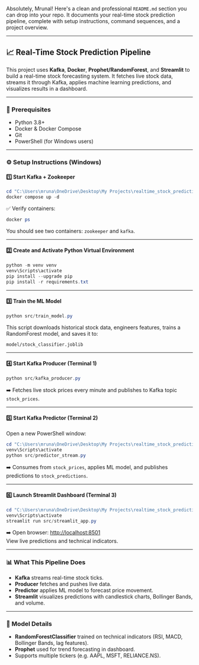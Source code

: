 Absolutely, Mrunal! Here's a clean and professional `README.md` section you can drop into your repo. It documents your real-time stock prediction pipeline, complete with setup instructions, command sequences, and a project overview.

---

## 📈 Real-Time Stock Prediction Pipeline

This project uses **Kafka**, **Docker**, **Prophet/RandomForest**, and **Streamlit** to build a real-time stock forecasting system. It fetches live stock data, streams it through Kafka, applies machine learning predictions, and visualizes results in a dashboard.

---

### 🚀 Prerequisites

- Python 3.8+
- Docker & Docker Compose
- Git
- PowerShell (for Windows users)

---

### ⚙️ Setup Instructions (Windows)

#### **1️⃣ Start Kafka + Zookeeper**

```powershell
cd "C:\Users\mruna\OneDrive\Desktop\My Projects\realtime_stock_predictions"
docker compose up -d
```

✅ Verify containers:

```powershell
docker ps
```

You should see two containers: `zookeeper` and `kafka`.

---

#### **2️⃣ Create and Activate Python Virtual Environment**

```powershell
python -m venv venv
venv\Scripts\activate
pip install --upgrade pip
pip install -r requirements.txt
```

---

#### **3️⃣ Train the ML Model**

```powershell
python src/train_model.py
```

This script downloads historical stock data, engineers features, trains a RandomForest model, and saves it to:

```
model/stock_classifier.joblib
```

---

#### **4️⃣ Start Kafka Producer (Terminal 1)**

```powershell
python src/kafka_producer.py
```

➡️ Fetches live stock prices every minute and publishes to Kafka topic `stock_prices`.

---

#### **5️⃣ Start Kafka Predictor (Terminal 2)**

Open a new PowerShell window:

```powershell
cd "C:\Users\mruna\OneDrive\Desktop\My Projects\realtime_stock_predictions"
venv\Scripts\activate
python src/predictor_stream.py
```

➡️ Consumes from `stock_prices`, applies ML model, and publishes predictions to `stock_predictions`.

---

#### **6️⃣ Launch Streamlit Dashboard (Terminal 3)**

```powershell
cd "C:\Users\mruna\OneDrive\Desktop\My Projects\realtime_stock_predictions"
venv\Scripts\activate
streamlit run src/streamlit_app.py
```

➡️ Open browser: [http://localhost:8501](http://localhost:8501)  
View live predictions and technical indicators.

---

### 📊 What This Pipeline Does

- **Kafka** streams real-time stock ticks.
- **Producer** fetches and pushes live data.
- **Predictor** applies ML model to forecast price movement.
- **Streamlit** visualizes predictions with candlestick charts, Bollinger Bands, and volume.

---

### 🧠 Model Details

- **RandomForestClassifier** trained on technical indicators (RSI, MACD, Bollinger Bands, lag features).
- **Prophet** used for trend forecasting in dashboard.
- Supports multiple tickers (e.g. AAPL, MSFT, RELIANCE.NS).

